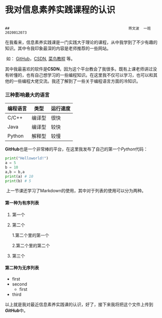 # 我对信息素养实践课程的认识

                                                                                                                 ##                                                       蒋文波  一班  2020012073

​        在我看来，信息素养实践课是一门实践大于理论的课程，从中我学到了不少有趣的知识。其中令我印象最深的内容是老师推荐的一些网站。

​        如： [GitHub](https://github.com/)，[CSDN](https://www.csdn.net/),  [菜鸟教程](https://www.runoob.com/)  等。

​        其中我最喜欢的软件是**CSDN**，因为这个平台教会了我很多。既有上课老师讲过没有听懂的，也有自己想学习的一些编程知识。在这里我不仅可以学习，也可以和其他的一些编程大佬交流。我还了解到了一些关于编程语言方面的冷知识。

### 三种影响最大的语言

| 编程语言 | 类型   | 运行速度 |
| -------- | ------ | -------- |
| C/C++    | 编译型 | 很快     |
| Java     | 编译型 | 较快     |
| Python   | 解释型 | 较慢     |

​         **GitHub**也是一个非常棒的平台，在这里我发布了自己的第一个*Python*代码：

```python
print("Helloworld!")
a = 5
b = 10                   
a,b = b,a
print(a) # 10
print(b) # 5	
```

​        上一节课还学习了Markdown的使用，其中对于列表的使用可以分为两种。

#### 第一种为有序列表

1. 第一个

2. 第二个

   1.第二个里的第一个

   2.第二个里的第二个

3. 第三个

#### 第二种为无序列表

+ first
+ second
  + first
+ third

以上就是我对最近信息素养实践课的认识，好了，接下来我将把这个文件上传到***GitHub***中。









​             







